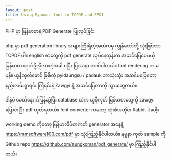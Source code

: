 ```yaml
---
layout: post
title: Using Myanmar font in TCPDF and FPDI
---
```

PHP မှာ မြန်မာစာနဲ့ PDF Generate ပြုလုပ်ခြင်း

php မှာ pdf generation library အများကြီးရှိတဲ့အထဲကမှ ကျွန်တော်တို့ သုံးဖြစ်တာ TCPDF ပါ။ english စာတွေကို pdf generate လုပ်နေတုန်းက အဆင်ပြေပေမယ့် မြန်မာစာ ထုတ်ဖို့လိုလာတဲ့အခါ စပြီး ပြဿနာ တက်ပါတယ်။ font rendering က မမှန်။ ယူနီကုတ်ဖောင့် ဖြစ်တဲ့ pyidaungsu / padauk ဘာသုံးသုံး အဆင်မပြေတော့ နည်းလမ်းရှာရင်း ကြံရင်းနဲ့ Zawgyi နဲ့ အဆင်ပြေတာကို သွားတွေ့တယ်။

ဒါနဲ့ပဲ ခေတ်နောက်ပြန်ဆွဲပြီး database ထဲက ယူနီကုတ် မြန်မာစာတွေကို zawgyi ပြောင်းပြီး pdf ထုတ်ရတယ်။ font converter ကတော့ ထုံးစံအတိုင်း Rabbit ပဲပေါ့။

working demo ကိုတော့ မြန်မာလိပ်စာကတ် generator အနေနဲ့ https://mmsoftware100.com/pdf မှာ သုံးကြည့်နိုင်ပါတယ်။
နမူနာ ကုတ် sample ကို Github repo https://github.com/aungkoman/pdf_generate/ မှာ ကြည့်နိုင်ပါတယ်။